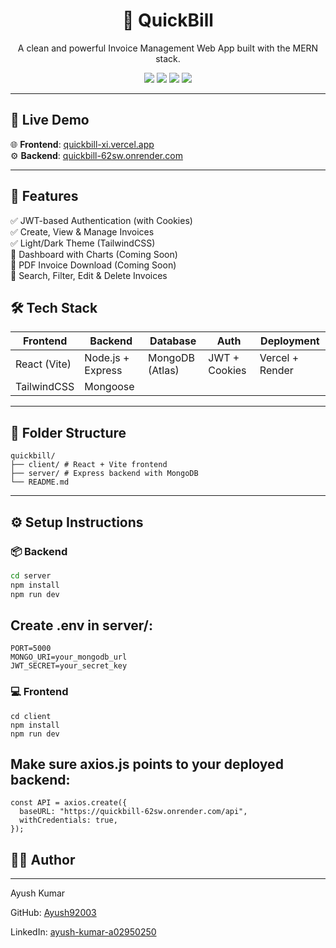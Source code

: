 <h1 align="center">🧾 QuickBill</h1>

<p align="center">
  A clean and powerful Invoice Management Web App built with the MERN stack.
</p>

<p align="center">
  <img src="https://img.shields.io/badge/React-18-blue?logo=react" />
  <img src="https://img.shields.io/badge/Express.js-Backend-black?logo=express" />
  <img src="https://img.shields.io/badge/MongoDB-Database-green?logo=mongodb" />
  <img src="https://img.shields.io/badge/Node.js-Server-brightgreen?logo=node.js" />
</p>

---

## 🔗 Live Demo

🌐 **Frontend**: [quickbill-xi.vercel.app](https://quickbill-xi.vercel.app)  
⚙️ **Backend**: [quickbill-62sw.onrender.com](https://quickbill-62sw.onrender.com)

---

## 🚀 Features

✅ JWT-based Authentication (with Cookies)  
✅ Create, View & Manage Invoices  
✅ Light/Dark Theme (TailwindCSS)  
🚧 Dashboard with Charts (Coming Soon)  
🚧 PDF Invoice Download (Coming Soon)  
🚧 Search, Filter, Edit & Delete Invoices


## 🛠️ Tech Stack

| Frontend        | Backend         | Database        | Auth            | Deployment      |
|-----------------|------------------|------------------|------------------|------------------|
| React (Vite)    | Node.js + Express | MongoDB (Atlas) | JWT + Cookies    | Vercel + Render  |
| TailwindCSS     | Mongoose         |                  |                  |                  |

---

## 📂 Folder Structure
```
quickbill/
├── client/ # React + Vite frontend
├── server/ # Express backend with MongoDB
└── README.md
```


---

## ⚙️ Setup Instructions

### 📦 Backend

```bash
cd server
npm install
npm run dev
```
## Create .env in server/:
```
PORT=5000
MONGO_URI=your_mongodb_url
JWT_SECRET=your_secret_key
```

### 💻 Frontend
```
cd client
npm install
npm run dev
```

## Make sure axios.js points to your deployed backend:
```
const API = axios.create({
  baseURL: "https://quickbill-62sw.onrender.com/api",
  withCredentials: true,
});
```

## 👨‍💻 Author
---
Ayush Kumar

GitHub: [Ayush92003](https://github.com/Ayush92003)

LinkedIn: [ayush-kumar-a02950250](https://www.linkedin.com/in/ayush-kumar-a02950250/)
